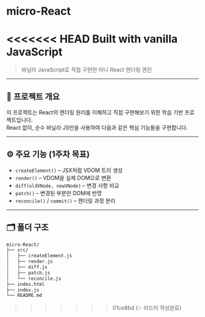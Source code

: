 # micro-React

<<<<<<< HEAD
Built with vanilla JavaScript
=======
> 바닐라 JavaScript로 직접 구현한 미니 React 렌더링 엔진

---

## 📌 프로젝트 개요

이 프로젝트는 React의 렌더링 원리를 이해하고 직접 구현해보기 위한 학습 기반 프로젝트입니다.  
React 없이, 순수 바닐라 JS만을 사용하여 다음과 같은 핵심 기능들을 구현합니다.

---

## ⚙️ 주요 기능 (1주차 목표)

- `createElement()` – JSX처럼 VDOM 트리 생성
- `render()` – VDOM을 실제 DOM으로 변환
- `diff(oldVNode, newVNode)` – 변경 사항 비교
- `patch()` – 변경된 부분만 DOM에 반영
- `reconcile()` / `commit()` – 렌더링 과정 분리

---

## 🗂 폴더 구조

```bash
micro-React/
├── src/
│   ├── createElement.js
│   ├── render.js
│   ├── diff.js
│   ├── patch.js
│   └── reconcile.js
├── index.html
├── index.js
└── README.md
```
>>>>>>> 01ce8bd (✨ 리드미 작성완료)
